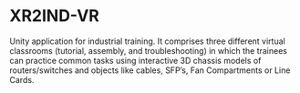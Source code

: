 # XR2IND-VR
Unity application for industrial training. It comprises three different virtual classrooms (tutorial, assembly, and troubleshooting) in which the trainees can practice common tasks using interactive 3D chassis models of routers/switches and objects like cables, SFP’s, Fan Compartments or Line Cards. 
